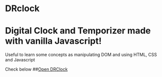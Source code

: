 # DRclock
# Digital Clock and Temporizer made with vanilla Javascript!

Useful to learn some concepts as manipulating DOM and using HTML, CSS and Javascript

Check below
##[Open DRClock](https://deuryferreira.github.io/drclock/)
